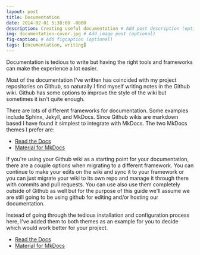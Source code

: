 ```yaml
---
layout: post
title: Documentation
date: 2014-02-01 5:30:00 -0800
description: Creating useful documentation # Add post description (optional)
img: documentation-cover.jpg # Add image post (optional)
fig-caption: # Add figcaption (optional)
tags: [documentation, writing]
---
```


Documentation is tedious to write but having the right tools and frameworks can make the experience a lot easier. 

Most of the documentation I've written has coincided with my project repositories on Github, so naturally I find myself writing notes in the Github wiki. Github has some options to improve the style of the wiki but sometimes it isn't quite enough. 

There are lots of different frameworks for documentation. Some examples include Sphinx, Jekyll, and MkDocs. Since Github wikis are markdown based I have found it simplest to integrate with MkDocs. The two MkDocs themes I prefer are:

- [Read the Docs](https://readthedocs.org/)
- [Material for MkDocs](https://squidfunk.github.io/mkdocs-material/)

If you're using your Github wiki as a starting point for your documentation, there are a couple options when migrating to a different framework. You can continue to make your edits on the wiki and sync it to your framework or you can just migrate your wiki to its own repo and manage it through there with commits and pull requests. You can use also use them completely outside of Github as well but for the purpose of this guide we'll assume we are still going to be using github for editing and/or hosting our documentation.

Instead of going through the tedious installation and configuration process here, I've added them to both themes as an example for you to decide which would work better for your project.

- [Read the Docs](https://anthonyblackham.com/readthedocs)
- [Material for MkDocs](https://anthonyblackham.com/mkdocs-material)

